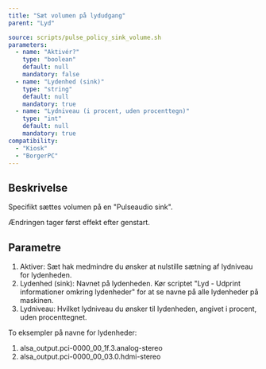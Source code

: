 ```yaml
---
title: "Sæt volumen på lydudgang"
parent: "Lyd"

source: scripts/pulse_policy_sink_volume.sh
parameters:
  - name: "Aktivér?"
    type: "boolean"
    default: null
    mandatory: false
  - name: "Lydenhed (sink)"
    type: "string"
    default: null
    mandatory: true
  - name: "Lydniveau (i procent, uden procenttegn)"
    type: "int"
    default: null
    mandatory: true
compatibility:
  - "Kiosk"
  - "BorgerPC"
---
```


## Beskrivelse
Specifikt sættes volumen på en "Pulseaudio sink".

Ændringen tager først effekt efter genstart.

## Parametre
1. Aktiver: Sæt hak medmindre du ønsker at nulstille sætning af lydniveau for lydenheden.
2. Lydenhed (sink): Navnet på lydenheden. Kør scriptet "Lyd - Udprint informationer omkring lydenheder" for at se navne på alle lydenheder på maskinen.
3. Lydniveau: Hvilket lydniveau du ønsker til lydenheden, angivet i procent, uden procenttegnet.

To eksempler på navne for lydenheder:
1. alsa_output.pci-0000_00_1f.3.analog-stereo
2. alsa_output.pci-0000_00_03.0.hdmi-stereo